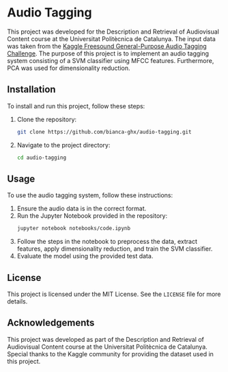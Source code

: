 # Audio Tagging

This project was developed for the Description and Retrieval of Audiovisual Content course at the Universitat Politècnica de Catalunya. The input data was taken from the [Kaggle Freesound General-Purpose Audio Tagging Challenge](https://www.kaggle.com/c/freesound-audio-tagging). The purpose of this project is to implement an audio tagging system consisting of a SVM classifier using MFCC features. Furthermore, PCA was used for dimensionality reduction.

## Installation
To install and run this project, follow these steps:

1. Clone the repository:
    ```sh
    git clone https://github.com/bianca-ghx/audio-tagging.git
    ```
2. Navigate to the project directory:
    ```sh
    cd audio-tagging
    ```

## Usage
To use the audio tagging system, follow these instructions:

1. Ensure the audio data is in the correct format.
2. Run the Jupyter Notebook provided in the repository:
    ```sh
    jupyter notebook notebooks/code.ipynb
    ```
3. Follow the steps in the notebook to preprocess the data, extract features, apply dimensionality reduction, and train the SVM classifier.
4. Evaluate the model using the provided test data.
   
## License
This project is licensed under the MIT License. See the `LICENSE` file for more details.

## Acknowledgements
This project was developed as part of the Description and Retrieval of Audiovisual Content course at the Universitat Politècnica de Catalunya. Special thanks to the Kaggle community for providing the dataset used in this project.
